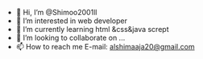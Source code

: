 - 👋 Hi, I’m @Shimoo2001ll
- 👀 I’m interested in web developer
- 🌱 I’m currently learning html &css&java scrept
- 💞️ I’m looking to collaborate on ...
- 📫 How to reach me E-mail: alshimaaja20@gmail.com

<!---
Shimoo2001ll/Shimoo2001ll is a ✨ special ✨ repository because its `README.md` (this file) appears on your GitHub profile.
You can click the Preview link to take a look at your changes.
--->
